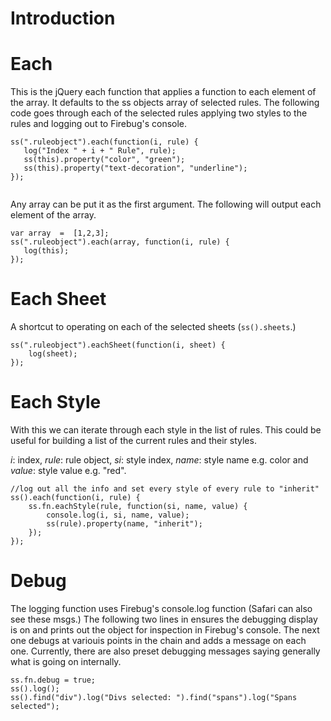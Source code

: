 # Introduction #




# Each #
This is the jQuery each function that applies a function to each element of the array. It defaults to the ss objects array of selected rules. The following code goes through each of the selected rules applying two styles to the rules and logging out to Firebug's console.

```
ss(".ruleobject").each(function(i, rule) {
   log("Index " + i + " Rule", rule);
   ss(this).property("color", "green");
   ss(this).property("text-decoration", "underline");        
});
    
```

Any array can be put it as the first argument. The following will output each element of the array.
```
var array  =  [1,2,3];
ss(".ruleobject").each(array, function(i, rule) {
   log(this);    
});

```

# Each Sheet #
A shortcut to operating on each of the selected sheets (`ss().sheets`.)
```
ss(".ruleobject").eachSheet(function(i, sheet) {
    log(sheet);
});
```

# Each Style #
With this we can iterate through each style in the list of rules. This could be useful for building a list of the current rules and their styles.

_i_: index, _rule_: rule object, _si_: style index, _name_: style name e.g. color and _value_: style value e.g. "red".
```
//log out all the info and set every style of every rule to "inherit"
ss().each(function(i, rule) {    
    ss.fn.eachStyle(rule, function(si, name, value) {
        console.log(i, si, name, value);
        ss(rule).property(name, "inherit");
    });    
});
```


# Debug #
The logging function uses Firebug's console.log function (Safari can also see these msgs.) The following two lines in ensures the debugging display is on and prints out the object for inspection in Firebug's console. The next one debugs at variouis points in the chain and adds a message on each one. Currently, there are also preset debugging messages saying generally what is going on internally.
```
ss.fn.debug = true;
ss().log();
ss().find("div").log("Divs selected: ").find("spans").log("Spans selected");
```